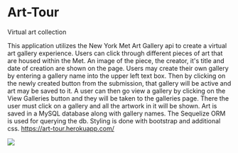 # Art-Tour
Virtual art collection

This application utilizes the New York Met Art Gallery api to create a virtual art gallery experience. Users can click through different pieces of art that are housed within the Met. An image of the piece, the creator, it's title and date of creation are shown on the page. Users may create their own gallery by entering a gallery name into the upper left text box. Then by clicking on the newly created button from the submission, that gallery will be active and art may be saved to it. A user can then go view a gallery by clicking on the View Galleries button and they will be taken to the galleries page. There the user must click on a gallery and all the artwork in it will be shown. Art is saved in a MySQL database along with gallery names. The Sequelize ORM is used for querying the db. Styling is done with bootstrap and additional css. 
https://art-tour.herokuapp.com/

![](images/art_tour.png)

